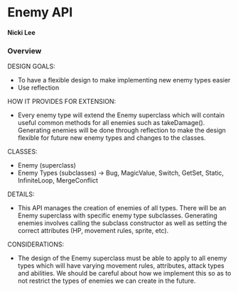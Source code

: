 # Enemy API

#### Nicki Lee


### Overview

DESIGN GOALS: 
- To have a flexible design to make implementing new enemy types easier 
- Use reflection

HOW IT PROVIDES FOR EXTENSION:
- Every enemy type will extend the Enemy superclass which will contain
useful common methods for all enemies such as takeDamage(). Generating
enemies will be done through reflection to make the design flexible for
future new enemy types and changes to the classes. 

CLASSES:
- Enemy (superclass)
- Enemy Types (subclasses) -> Bug, MagicValue, Switch, GetSet, Static, 
InfiniteLoop, MergeConflict

DETAILS:
- This API manages the creation of enemies of all types. There will be an 
Enemy superclass with specific enemy type subclasses. Generating enemies
involves calling the subclass constructor as well as setting the correct
attributes (HP, movement rules, sprite, etc).

CONSIDERATIONS:
- The design of the Enemy superclass must be able to apply to all enemy 
types which will have varying movement rules, attributes, attack types
and abilities. We should be careful about how we implement this so as 
to not restrict the types of enemies we can create in the future. 
